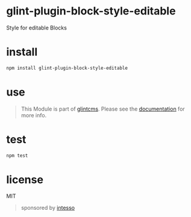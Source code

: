 # glint-plugin-block-style-editable


Style for editable Blocks


# install

```bash
npm install glint-plugin-block-style-editable
```

# use

> This Module is part of [glintcms](http://glintcms.com/).
> Please see the [documentation](https://github.com/glintcms/glintcms) for more info.


# test

```bash
npm test
```

# license

MIT

> sponsored by [intesso](http://intesso.com)
